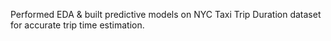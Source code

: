Performed EDA & built predictive models on NYC Taxi Trip Duration dataset for accurate
trip time estimation.
